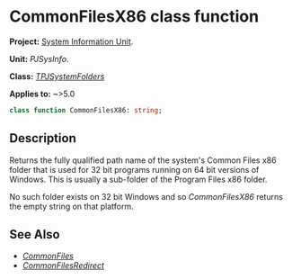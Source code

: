 # CommonFilesX86 class function

**Project:** [System Information Unit](../API.md).

**Unit:** _PJSysInfo_.

**Class:** _[TPJSystemFolders](./TPJSystemFolders.md)_

**Applies to:** ~>5.0

```pascal
class function CommonFilesX86: string;
```

## Description

Returns the fully qualified path name of the system's Common Files x86 folder that is used for 32 bit programs running on 64 bit versions of Windows. This is usually a sub-folder of the Program Files x86 folder.

No such folder exists on 32 bit Windows and so _CommonFilesX86_ returns the empty string on that platform.

## See Also

  * _[CommonFiles](./TPJSystemFolders-CommonFiles.md)_
  * _[CommonFilesRedirect](./TPJSystemFolders-CommonFilesRedirect.md)_
  